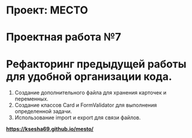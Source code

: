 # Проект: МЕСТО
# Проектная работа №7

# Рефакторинг предыдущей работы для удобной организации кода. 

1) Создание дополнительного файла для хранения карточек и переменных.
2) Создание классов Card и FormValidator для выполнения определенной задачи.
3) Использование import и export для связи файлов.

**https://ksesha69.github.io/mesto/**